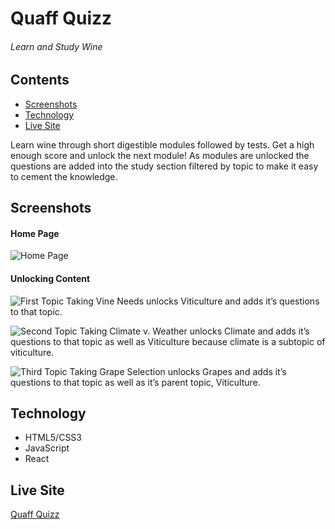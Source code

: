 # Quaff Quizz

###### Learn and Study Wine

## Contents

- [Screenshots](#screenshots)
- [Technology](#technology)
- [Live Site](#demo)

Learn wine through short digestible modules followed by tests. Get a high enough score and unlock the next module! As modules are unlocked the questions are added into the study section filtered by topic to make it easy to cement the knowledge.

## <a name="screenshots"></a>Screenshots

#### Home Page

![Home Page](https://quaff.now.sh/QuaffLanding.PNG)

#### Unlocking Content

![First Topic](https://quaff.now.sh/static/media/Unlock1.321e346e.png)
Taking Vine Needs unlocks Viticulture and adds it’s questions to that topic.

![Second Topic](https://quaff.now.sh/static/media/Unlock2.102d007b.png)
Taking Climate v. Weather unlocks Climate and adds it’s questions to that topic as well as Viticulture because climate is a subtopic of viticulture.

![Third Topic](https://quaff.now.sh/static/media/Unlock3.5f28a584.png)
Taking Grape Selection unlocks Grapes and adds it’s questions to that topic as well as it’s parent topic, Viticulture.

## <a name="technology"></a>Technology

- HTML5/CSS3
- JavaScript
- React

## <a name="demo"></a>Live Site

[Quaff Quizz](https://quaff.now.sh/)
